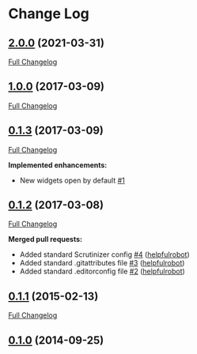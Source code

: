 # Change Log

## [2.0.0](https://github.com/webbuilders-group/silverstripe-collapsiblewidgets/tree/2.0.0) (2021-03-31)
[Full Changelog](https://github.com/webbuilders-group/silverstripe-collapsiblewidgets/compare/1.0.0...2.0.0)

## [1.0.0](https://github.com/webbuilders-group/silverstripe-collapsiblewidgets/tree/1.0.0) (2017-03-09)
[Full Changelog](https://github.com/webbuilders-group/silverstripe-collapsiblewidgets/compare/0.1.3...1.0.0)

## [0.1.3](https://github.com/webbuilders-group/silverstripe-collapsiblewidgets/tree/0.1.3) (2017-03-09)
[Full Changelog](https://github.com/webbuilders-group/silverstripe-collapsiblewidgets/compare/0.1.2...0.1.3)

**Implemented enhancements:**

- New widgets open by default [\#1](https://github.com/webbuilders-group/silverstripe-collapsiblewidgets/issues/1)

## [0.1.2](https://github.com/webbuilders-group/silverstripe-collapsiblewidgets/tree/0.1.2) (2017-03-08)
[Full Changelog](https://github.com/webbuilders-group/silverstripe-collapsiblewidgets/compare/0.1.1...0.1.2)

**Merged pull requests:**

- Added standard Scrutinizer config [\#4](https://github.com/webbuilders-group/silverstripe-collapsiblewidgets/pull/4) ([helpfulrobot](https://github.com/helpfulrobot))
- Added standard .gitattributes file [\#3](https://github.com/webbuilders-group/silverstripe-collapsiblewidgets/pull/3) ([helpfulrobot](https://github.com/helpfulrobot))
- Added standard .editorconfig file [\#2](https://github.com/webbuilders-group/silverstripe-collapsiblewidgets/pull/2) ([helpfulrobot](https://github.com/helpfulrobot))

## [0.1.1](https://github.com/webbuilders-group/silverstripe-collapsiblewidgets/tree/0.1.1) (2015-02-13)
[Full Changelog](https://github.com/webbuilders-group/silverstripe-collapsiblewidgets/compare/0.1.0...0.1.1)

## [0.1.0](https://github.com/webbuilders-group/silverstripe-collapsiblewidgets/tree/0.1.0) (2014-09-25)
